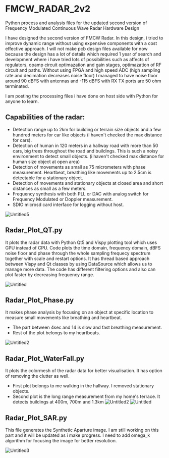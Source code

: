 # FMCW_RADAR_2v2
Python process and analysis files for the updated second version of Frequency Modulated Continuous Wave Radar Hardware Design

I have designed the second version of FMCW Radar. In this design, i tried to improve dynamic range without using expensive components with a cost effective approach. 
I will not make pcb design files available for now because the design has a lot of details which required 1 year of search and development where i have tried lots of possibilities
such as affects of regulators, opamp circuit optimazation and gain stages, optimazation of RF circuit and paths.
Without using FPGA and high speed ADC (high sampling rate and decimation decreases noise floor)
I managed to have noise floor around 90 dBFS with antennas and -115 dBFS with RX TX ports are 50 ohm terminated.

I am posting the processing files i have done on host side with Python for anyone to learn.

## Capabilities of the radar:
 * Detection range up to 2km for building or terrain size objects and a few hundred meters for car like objects (i haven't checked the max distance for cars).
 * Detection of human in 120 meters in a hallway road with more than 50 cars, big trees throughout the road and buildings. This is such a noisy environment to detect small objects. (i haven't checked max distance for human size object at open area)
 * Detection of movements as small as 75 micrometers with phase measurement. Heartbeat, breathing like movements up to 2.5cm is detectable for a stationary object.
 * Detection of movements and stationary objects at closed area and short distances as small as a few meters.
 * Frequency synthesis with both PLL or DAC with analog switch for Frequency Modulated or Doppler measurement.
 * SDIO microsd card interface for logging without host.

![Untitled5](https://github.com/ckflight/FMCW_RADAR_2/assets/61315249/5fa3c864-8e84-449e-b6a0-8482ac3ec935)
   
## Radar_Plot_QT.py
It plots the radar data with Python Qt5 and Vispy plotting tool which uses GPU instead of CPU. Code plots the time domain, frequency domain, dBFS noise floor and phase through the whole sampling frequecy spectrum together with scale and restart options. It has thread based approach between Vispy and Qt classes by using DataSource which allows us to manage more data. The code has different filtering options and also can plot faster by decreasing frequency range.

![Untitled](https://github.com/ckflight/FMCW_RADAR_2/assets/61315249/cec61433-47c9-48c4-b16d-7eb0aa7097c5)

## Radar_Plot_Phase.py 
It makes phase analysis by focusing on an object at specific location to measure small movements like breathing and heartbeat.
 * The part between 4sec and 14 is slow and fast breathing measurement.
 * Rest of the plot belongs to my heartbeats.

![Untitled2](https://github.com/ckflight/FMCW_RADAR_2/assets/61315249/2a77585c-c142-442f-9b75-dcc71aa03fbb)

## Radar_Plot_WaterFall.py
It plots the colormesh of the radar data for better visualisation. It has option of removing the clutter as well.
 * First plot belongs to me walking in the hallway. I removed stationary objects.
 * Second plot is the long range measurement from my home's terrace. It detects buildings at 400m, 700m and 1.3km
![Untitled2](https://github.com/ckflight/FMCW_RADAR_2/assets/61315249/5ac43d7a-e37b-4f26-bcc8-ff13260f47a8)
![Untitled](https://github.com/ckflight/FMCW_RADAR_2/assets/61315249/b47b74a9-1097-497e-ab63-a60b8339eab3)

## Radar_Plot_SAR.py
This file generates the Synthetic Aparture image. I am still working on this part and it will be updated as i make progress.
I need to add omega_k algorithm for focusing the image for better resolution.

![Untitled3](https://github.com/ckflight/FMCW_RADAR_2/assets/61315249/69b53866-90ac-4cb7-8b86-18fcbdcdc29c)
